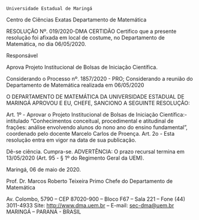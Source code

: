 	

	Universidade Estadual de Maringá
Centro de Ciências Exatas
Departamento de Matemática
	




RESOLUÇÃO Nº. 019/2020-DMA
	CERTIDÃO
Certifico que a presente resolução foi afixada em local de costume, no Departamento de Matemática, no dia 06/05/2020.


Responsável





Aprova 
Projeto Institucional de Bolsas de Iniciação Científica.




Considerando o Processo nº. 1857/2020 - PRO;
Considerando a reunião do Departamento de Matemática realizada em 06/05/2020

O DEPARTAMENTO DE MATEMÁTICA DA UNIVERSIDADE ESTADUAL DE MARINGÁ APROVOU E EU, CHEFE, SANCIONO A SEGUINTE RESOLUÇÃO:

Art. 1º - Aprovar o Projeto Institucional de Bolsas de Iniciação Científica:- intitulado “Conhecimentos conceitual, procedimental e atitudinal de frações: análise envolvendo alunos do nono ano do ensino fundamental”, coordenado pelo docente Marcelo Carlos de Proença. 
Art. 2o - Esta resolução entra em vigor na data de sua publicação.

Dê-se ciência.
Cumpra-se.
	ADVERTÊNCIA:
O prazo recursal termina em 13/05/2020 (Art. 95 - § 1º do Regimento Geral da UEM).



						
Maringá, 06 de maio de 2020.




Prof. Dr. Marcos Roberto Teixeira Primo
 Chefe do Departamento de Matemática

Av. Colombo, 5790 – CEP 87020-900 – Bloco F67 – Sala 221 – Fone (44) 3011-4933
Site: http://www.dma.uem.br – E-mail: sec-dma@uem.br
MARINGÁ – PARANÁ - BRASIL
